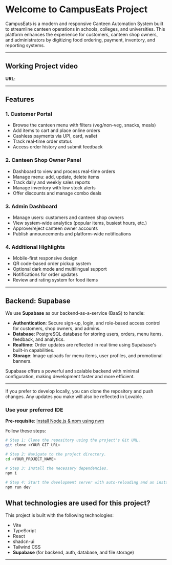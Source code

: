 # Welcome to CampusEats Project

CampusEats is a modern and responsive Canteen Automation System built to streamline canteen operations in schools, colleges, and universities. This platform enhances the experience for customers, canteen shop owners, and administrators by digitizing food ordering, payment, inventory, and reporting systems.

---

## Working Project video

**URL**: 

---

## Features

### 1. Customer Portal
- Browse the canteen menu with filters (veg/non-veg, snacks, meals)
- Add items to cart and place online orders
- Cashless payments via UPI, card, wallet
- Track real-time order status
- Access order history and submit feedback

### 2. Canteen Shop Owner Panel
- Dashboard to view and process real-time orders
- Manage menu: add, update, delete items
- Track daily and weekly sales reports
- Manage inventory with low stock alerts
- Offer discounts and manage combo deals

### 3. Admin Dashboard
- Manage users: customers and canteen shop owners
- View system-wide analytics (popular items, busiest hours, etc.)
- Approve/reject canteen owner accounts
- Publish announcements and platform-wide notifications

### 4. Additional Highlights
- Mobile-first responsive design
- QR code-based order pickup system
- Optional dark mode and multilingual support
- Notifications for order updates
- Review and rating system for food items

---

## Backend: Supabase

We use **Supabase** as our backend-as-a-service (BaaS) to handle:

- **Authentication**: Secure sign-up, login, and role-based access control for customers, shop owners, and admins.
- **Database**: PostgreSQL database for storing users, orders, menu items, feedback, and analytics.
- **Realtime**: Order updates are reflected in real time using Supabase's built-in capabilities.
- **Storage**: Image uploads for menu items, user profiles, and promotional banners.

Supabase offers a powerful and scalable backend with minimal configuration, making development faster and more efficient.

---

If you prefer to develop locally, you can clone the repository and push changes. Any updates you make will also be reflected in Lovable.

### Use your preferred IDE

**Pre-requisite**: [Install Node.js & npm using nvm](https://github.com/nvm-sh/nvm#installing-and-updating)

Follow these steps:

```sh
# Step 1: Clone the repository using the project's Git URL.
git clone <YOUR_GIT_URL>

# Step 2: Navigate to the project directory.
cd <YOUR_PROJECT_NAME>

# Step 3: Install the necessary dependencies.
npm i

# Step 4: Start the development server with auto-reloading and an instant preview.
npm run dev
```

## What technologies are used for this project?

This project is built with the following technologies:

- Vite
- TypeScript
- React
- shadcn-ui
- Tailwind CSS
- **Supabase** (for backend, auth, database, and file storage)

---
